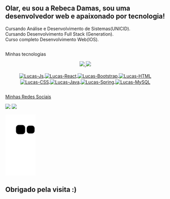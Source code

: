 ## Olar, eu sou a Rebeca Damas, sou uma desenvolvedor web e apaixonado por tecnologia!
Cursando Análise e Desenvolvimento de Sistemas(UNICID).<br>
Cursando Desenvolvimento Full Stack (Generation).<br>
Curso completo Desenvolvimento Web(IOS).

##
Minhas tecnologias

<div align="center">
  <a href="https://github.com/becadfd">
  <img height="160em" src="https://github-readme-stats.vercel.app/api?username=becadfd&show_icons=true&theme=panda&include_all_commits=true&count_private=true."/>
  <img height="160em" src="https://github-readme-stats.vercel.app/api/top-langs/?username=becadfd&layout=compact&langs_count=7&theme=panda&include_all_commits=true&count_private=true."/>
</div>
<div style="display: inline_block"  align="center"><br>
  <img align="center" alt="Lucas-Js" height="25" width="80" src="https://img.shields.io/badge/JavaScript-F7DF1E?style=for-the-badge&logo=javascript&logoColor=black">
  <img align="center" alt="Lucas-React" height="25" width="80" src="https://img.shields.io/badge/React-20232A?style=for-the-badge&logo=react&logoColor=61DAFB">
  <img align="center" alt="Lucas-Bootstrap" height="25" width="80" src="https://img.shields.io/badge/Bootstrap-563D7C?style=for-the-badge&logo=bootstrap&logoColor=white">
  <img align="center" alt="Lucas-HTML" height="25" width="80" src="https://img.shields.io/badge/HTML5-E34F26?style=for-the-badge&logo=html5&logoColor=white">
  <img align="center" alt="Lucas-CSS" height="25" width="80" src="https://img.shields.io/badge/CSS3-1572B6?style=for-the-badge&logo=css3&logoColor=white">
  <img align="center" alt="Lucas-Java" height="25" width="80" src="https://img.shields.io/badge/Java-ED8B00?style=for-the-badge&logo=openjdk&logoColor=white">
  <img align="center" alt="Lucas-Spring" height="25" width="80" src="https://img.shields.io/badge/Spring-6DB33F?style=for-the-badge&logo=spring&logoColor=white">
  <img align="center" alt="Lucas-MySQL" height="25" width="80" src="https://img.shields.io/badge/MySQL-00000F?style=for-the-badge&logo=mysql&logoColor=white">

</div>
  
 ##
 Minhas Redes Sociais
 
<div> 
  <a href = "mailto:contato.rebecadamas@outlook.com"><img src="https://img.shields.io/badge/-Gmail-%23333?style=for-the-badge&logo=gmail&logoColor=white" target="_blank"></a>
  <a href="https://www.linkedin.com/in/rebeca-de-freitas-damas-173305269/" target="_blank"><img src="https://img.shields.io/badge/-LinkedIn-%230077B5?style=for-the-badge&logo=linkedin&logoColor=white" target="_blank"></a> 
 
  ![Snake animation](https://github.com/Mrnho1/Mrnho1/blob/output/github-contribution-grid-snake.svg)
 
</div>

  ## Obrigado pela visita :)
